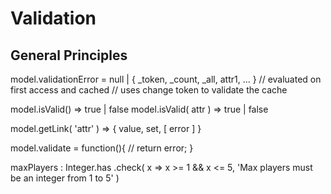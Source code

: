 # Validation
 
## General Principles

model.validationError = null | { _token, _count, _all, attr1, ... }
// evaluated on first access and cached
// uses change token to validate the cache 

model.isValid() => true | false
model.isValid( attr ) => true | false

model.getLink( 'attr' ) => { value, set, [ error ] } 

model.validate = function(){
    // return error;
}

maxPlayers : Integer.has
    .check( x => x >= 1 && x <= 5,
        'Max players must be an integer from 1 to 5' 
    )